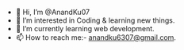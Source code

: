 - 👋 Hi, I’m @AnandKu07
- 👀 I’m interested in Coding & learning new things.
- 🌱 I’m currently learning web development.
- 📫 How to reach me:- anandku6307@gmail.com.

<!---
AnandKu07/AnandKu07 is a ✨ special ✨ repository because its `README.md` (this file) appears on your GitHub profile.
You can click the Preview link to take a look at your changes.
--->
